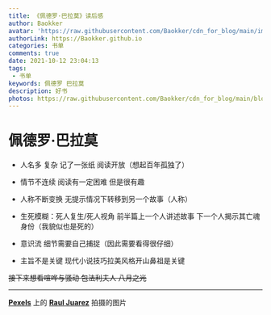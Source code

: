 ```yaml
---
title: 《佩德罗·巴拉莫》读后感
author: Baokker
avatar: 'https://raw.githubusercontent.com/Baokker/cdn_for_blog/main/img/custom/avatar.jpg'
authorLink: https://Baokker.github.io
categories: 书单
comments: true
date: 2021-10-12 23:04:13
tags:
 - 书单
keywords: 佩德罗 巴拉莫
description: 好书
photos: https://raw.githubusercontent.com/Baokker/cdn_for_blog/main/blog_imgs/pexels-raul-juarez-2388639%20(1).jpg
---
```


# 佩德罗·巴拉莫

- 人名多 复杂 记了一张纸 阅读开放（想起百年孤独了）
- 情节不连续 阅读有一定困难 但是很有趣 
- 人称不断变换 无提示情况下转移到另一个故事（人称） 

- 生死模糊：死人复生/死人视角 前半篇上一个人讲述故事 下一个人揭示其亡魂身份（我貌似也是死的）
- 意识流 细节需要自己捕捉（因此需要看得很仔细）
- 主旨不是关键 现代小说技巧拉美风格开山鼻祖是关键



~~接下来想看喧哗与骚动 包法利夫人 八月之光~~



---

**[Pexels](https://www.pexels.com/zh-cn/photo/2388639/?utm_content=attributionCopyText&utm_medium=referral&utm_source=pexels)** 上的 **[Raul Juarez](https://www.pexels.com/zh-cn/@raul-juarez-812352?utm_content=attributionCopyText&utm_medium=referral&utm_source=pexels)** 拍摄的图片


